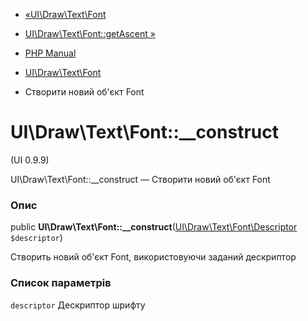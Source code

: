 - [«UI\Draw\Text\Font](class.ui-draw-text-font.md)
- [UI\Draw\Text\Font::getAscent »](ui-draw-text-font.getascent.md)

- [PHP Manual](index.md)
- [UI\Draw\Text\Font](class.ui-draw-text-font.md)
- Створити новий об'єкт Font

# UI\Draw\Text\Font::\_\_construct

(UI 0.9.9)

UI\Draw\Text\Font::\_\_construct — Створити новий об'єкт Font

### Опис

public
**UI\Draw\Text\Font::\_\_construct**([UI\Draw\Text\Font\Descriptor](class.ui-draw-text-font-descriptor.md)
`$descriptor`)

Створить новий об'єкт Font, використовуючи заданий дескриптор

### Список параметрів

`descriptor`
Дескриптор шрифту
